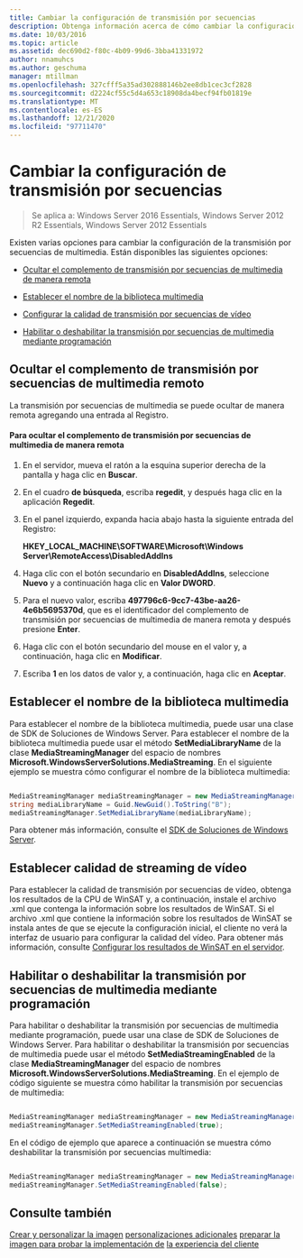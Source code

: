 ```yaml
---
title: Cambiar la configuración de transmisión por secuencias
description: Obtenga información acerca de cómo cambiar la configuración de transmisión por secuencias de multimedia para ocultar el complemento transmisión por secuencias de multimedia remota, establecer el nombre de la biblioteca multimedia, establecer la calidad de transmisión por secuencias de vídeo y habilitar o deshabilitar el streaming.
ms.date: 10/03/2016
ms.topic: article
ms.assetid: dec690d2-f80c-4b09-99d6-3bba41331972
author: nnamuhcs
ms.author: geschuma
manager: mtillman
ms.openlocfilehash: 327cfff5a35ad302888146b2ee8db1cec3cf2828
ms.sourcegitcommit: d2224cf55c5d4a653c18908da4becf94fb01819e
ms.translationtype: MT
ms.contentlocale: es-ES
ms.lasthandoff: 12/21/2020
ms.locfileid: "97711470"
---
```

# <a name="change-media-streaming-settings"></a>Cambiar la configuración de transmisión por secuencias

>Se aplica a: Windows Server 2016 Essentials, Windows Server 2012 R2 Essentials, Windows Server 2012 Essentials

Existen varias opciones para cambiar la configuración de la transmisión por secuencias de multimedia. Están disponibles las siguientes opciones:

-   [Ocultar el complemento de transmisión por secuencias de multimedia de manera remota](Change-Media-Streaming-Settings.md#BKMK_DisableRemote)

-   [Establecer el nombre de la biblioteca multimedia](Change-Media-Streaming-Settings.md#BKMK_LibraryName)

-   [Configurar la calidad de transmisión por secuencias de vídeo](Change-Media-Streaming-Settings.md#BKMK_StreamingQuality)

-   [Habilitar o deshabilitar la transmisión por secuencias de multimedia mediante programación](Change-Media-Streaming-Settings.md#BKMK_Program)

##  <a name="hide-remote-media-streaming-add-in"></a><a name="BKMK_DisableRemote"></a> Ocultar el complemento de transmisión por secuencias de multimedia remoto
 La transmisión por secuencias de multimedia se puede ocultar de manera remota agregando una entrada al Registro.

#### <a name="to-hide-the-remote-media-streaming-add-in"></a>Para ocultar el complemento de transmisión por secuencias de multimedia de manera remota

1.  En el servidor, mueva el ratón a la esquina superior derecha de la pantalla y haga clic en **Buscar**.

2.  En el cuadro **de búsqueda**, escriba **regedit**, y después haga clic en la aplicación **Regedit**.

3.  En el panel izquierdo, expanda hacia abajo hasta la siguiente entrada del Registro:

     **HKEY_LOCAL_MACHINE\SOFTWARE\Microsoft\Windows Server\RemoteAccess\DisabledAddIns**

4.  Haga clic con el botón secundario en **DisabledAddIns**, seleccione **Nuevo** y a continuación haga clic en **Valor DWORD**.

5.  Para el nuevo valor, escriba **497796c6-9cc7-43be-aa26-4e6b5695370d**, que es el identificador del complemento de transmisión por secuencias de multimedia de manera remota y después presione **Enter**.

6.  Haga clic con el botón secundario del mouse en el valor y, a continuación, haga clic en **Modificar**.

7.  Escriba **1** en los datos de valor y, a continuación, haga clic en **Aceptar**.

##  <a name="set-the-media-library-name"></a><a name="BKMK_LibraryName"></a> Establecer el nombre de la biblioteca multimedia
 Para establecer el nombre de la biblioteca multimedia, puede usar una clase de SDK de Soluciones de Windows Server. Para establecer el nombre de la biblioteca multimedia puede usar el método **SetMediaLibraryName** de la clase **MediaStreamingManager** del espacio de nombres **Microsoft.WindowsServerSolutions.MediaStreaming**. En el siguiente ejemplo se muestra cómo configurar el nombre de la biblioteca multimedia:

```c#

MediaStreamingManager mediaStreamingManager = new MediaStreamingManager();
string mediaLibraryName = Guid.NewGuid().ToString("B");
mediaStreamingManager.SetMediaLibraryName(mediaLibraryName);

```

 Para obtener más información, consulte el [SDK de Soluciones de Windows Server](https://go.microsoft.com/fwlink/?LinkID=248648).

##  <a name="set-video-streaming-quality"></a><a name="BKMK_StreamingQuality"></a> Establecer calidad de streaming de vídeo
 Para establecer la calidad de transmisión por secuencias de vídeo, obtenga los resultados de la CPU de WinSAT y, a continuación, instale el archivo .xml que contenga la información sobre los resultados de WinSAT. Si el archivo .xml que contiene la información sobre los resultados de WinSAT se instala antes de que se ejecute la configuración inicial, el cliente no verá la interfaz de usuario para configurar la calidad del vídeo. Para obtener más información, consulte [Configurar los resultados de WinSAT en el servidor](Set-the-WinSAT-Score-on-the-Server.md).

##  <a name="programmatically-enable-or-disable-media-streaming"></a><a name="BKMK_Program"></a> Habilitar o deshabilitar la transmisión por secuencias de multimedia mediante programación
 Para habilitar o deshabilitar la transmisión por secuencias de multimedia mediante programación, puede usar una clase de SDK de Soluciones de Windows Server. Para habilitar o deshabilitar la transmisión por secuencias de multimedia puede usar el método **SetMediaStreamingEnabled** de la clase **MediaStreamingManager** del espacio de nombres **Microsoft.WindowsServerSolutions.MediaStreaming**. En el ejemplo de código siguiente se muestra cómo habilitar la transmisión por secuencias de multimedia:

```c#

MediaStreamingManager mediaStreamingManager = new MediaStreamingManager();
mediaStreamingManager.SetMediaStreamingEnabled(true);

```

 En el código de ejemplo que aparece a continuación se muestra cómo deshabilitar la transmisión por secuencias multimedia:

```c#

MediaStreamingManager mediaStreamingManager = new MediaStreamingManager();
mediaStreamingManager.SetMediaStreamingEnabled(false);
```

## <a name="see-also"></a>Consulte también
 [Crear y personalizar la imagen](Creating-and-Customizing-the-Image.md) [personalizaciones adicionales](Additional-Customizations.md) [preparar la imagen para probar la implementación de](Preparing-the-Image-for-Deployment.md) [la experiencia del cliente](Testing-the-Customer-Experience.md)